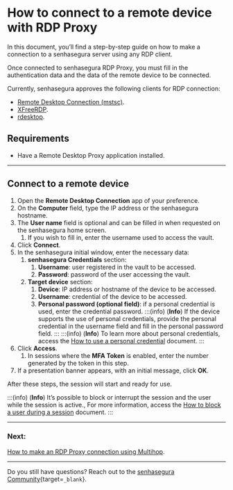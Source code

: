 # How to connect to a remote device with RDP Proxy

In this document, you’ll find a step-by-step guide on how to make a connection to a senhasegura server using any RDP client.

Once connected to senhasegura RDP Proxy, you must fill in the authentication data and the data of the remote device to be connected.

Currently, senhasegura approves the following clients for RDP connection:
* [Remote Desktop Connection (mstsc)](https://support.microsoft.com/en-us/windows/how-to-use-remote-desktop-5fe128d5-8fb1-7a23-3b8a-41e636865e8c).
* [XFreeRDP](https://www.freerdp.com/).
* [rdesktop](http://www.rdesktop.org/).

## Requirements

* Have a Remote Desktop Proxy application installed.

---
## Connect to a remote device

1. Open the **Remote Desktop Connection** app of your preference.
2. On the **Computer** field, type the IP address or the senhasegura hostname.
3. The **User name** field is optional and can be filled in when requested on the senhasegura home screen.
    1. If you wish to fill in, enter the username used to access the vault.
4. Click **Connect**.
5. In the senhasegura initial window, enter the necessary data:
    1. **senhasegura Credentials** section:
        1. **Username**: user registered in the vault to be accessed.
        2. **Password**: password of the user accessing the vault.
    2. **Target device** section:
        1. **Device**: IP address or hostname of the device to be accessed.
        2. **Username**: credential of the device to be accessed.
        3. **Personal password (optional field)**: if a personal credential is used, enter the credential password.
            :::(info) (**Info**)
            If the device supports the use of personal credentials, provide the personal credential in the username field and fill in the personal password field.
            :::
            :::(info) (**Info**)
            To learn more about personal credentials, access the [How to use a personal credential](/v3-32/docs/pam-session-how-to-use-a-personal-credential) document.
            :::
6. Click **Access**.
    1. In sessions where the **MFA Token** is enabled, enter the number generated by the token in this step.
7. If a presentation banner appears, with an initial message, click **OK**.

After these steps, the session will start and ready for use.

:::(info) (**Info**)
It’s possible to block or interrupt the session and the user while the session is active., For more information, access the [How to block a user during a session](/v3-32/docs/pam-session-how-to-block-a-user-during-a-session) document.
:::

---
### Next:
[How to make an RDP Proxy connection using Multihop](/v3-32/docs/pam-session-how-to-make-an-rdp-proxy-connection-using-multihop).

***

Do you still have questions? Reach out to the [senhasegura Community](https://community.senhasegura.io/){target=`_blank`}.